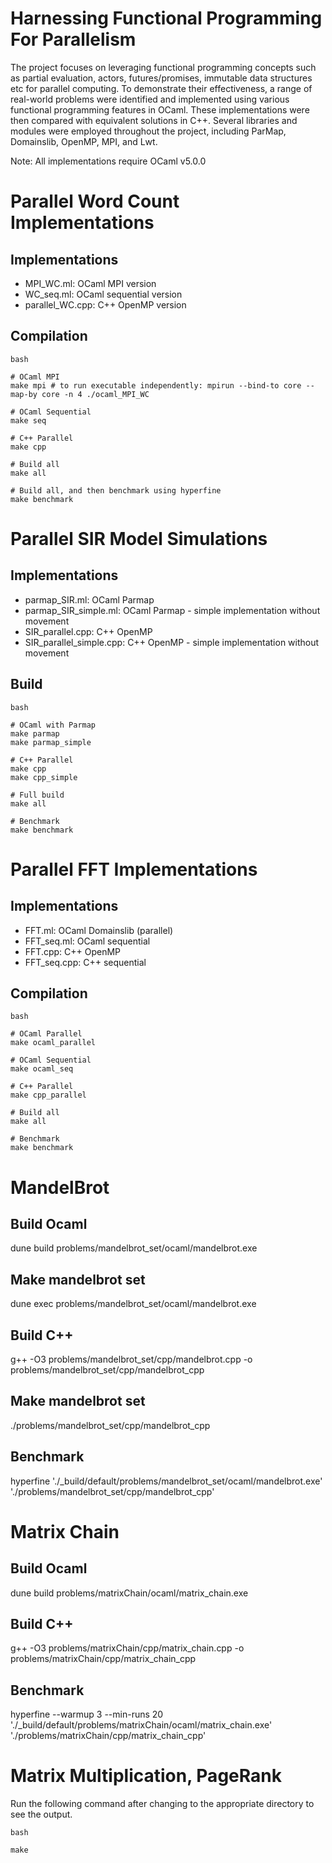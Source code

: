 # Harnessing Functional Programming For Parallelism

The project focuses on leveraging functional programming concepts such as partial evaluation, actors, futures/promises, immutable data structures etc for parallel computing. To demonstrate their effectiveness, a range of real-world problems were identified and implemented using various functional programming features in OCaml. These implementations were then compared with equivalent solutions in C++. Several libraries and modules were employed throughout the project, including ParMap, Domainslib, OpenMP, MPI, and Lwt.

Note: All implementations require OCaml v5.0.0


# Parallel Word Count Implementations
## Implementations
- MPI_WC.ml: OCaml MPI version
- WC_seq.ml: OCaml sequential version
- parallel_WC.cpp: C++ OpenMP version

## Compilation
```
bash

# OCaml MPI
make mpi # to run executable independently: mpirun --bind-to core --map-by core -n 4 ./ocaml_MPI_WC

# OCaml Sequential
make seq

# C++ Parallel
make cpp

# Build all
make all

# Build all, and then benchmark using hyperfine
make benchmark
```


# Parallel SIR Model Simulations

## Implementations
- parmap_SIR.ml: OCaml Parmap
- parmap_SIR_simple.ml: OCaml Parmap - simple implementation without movement
- SIR_parallel.cpp: C++ OpenMP
- SIR_parallel_simple.cpp: C++ OpenMP - simple implementation without movement

## Build
```
bash

# OCaml with Parmap
make parmap
make parmap_simple

# C++ Parallel
make cpp
make cpp_simple

# Full build
make all

# Benchmark
make benchmark
```


# Parallel FFT Implementations

## Implementations
- FFT.ml: OCaml Domainslib (parallel)
- FFT_seq.ml: OCaml sequential
- FFT.cpp: C++ OpenMP
- FFT_seq.cpp: C++ sequential

## Compilation
```
bash

# OCaml Parallel
make ocaml_parallel

# OCaml Sequential
make ocaml_seq

# C++ Parallel
make cpp_parallel

# Build all
make all

# Benchmark
make benchmark
```

# MandelBrot 
## Build Ocaml 
dune build problems/mandelbrot_set/ocaml/mandelbrot.exe
## Make mandelbrot set
dune exec problems/mandelbrot_set/ocaml/mandelbrot.exe
## Build C++ 
g++ -O3 problems/mandelbrot_set/cpp/mandelbrot.cpp -o problems/mandelbrot_set/cpp/mandelbrot_cpp
## Make mandelbrot set
./problems/mandelbrot_set/cpp/mandelbrot_cpp
## Benchmark
hyperfine './_build/default/problems/mandelbrot_set/ocaml/mandelbrot.exe' './problems/mandelbrot_set/cpp/mandelbrot_cpp'


# Matrix Chain
## Build Ocaml 
dune build problems/matrixChain/ocaml/matrix_chain.exe
## Build C++
g++ -O3 problems/matrixChain/cpp/matrix_chain.cpp -o problems/matrixChain/cpp/matrix_chain_cpp
## Benchmark
hyperfine --warmup 3 --min-runs 20 './_build/default/problems/matrixChain/ocaml/matrix_chain.exe' './problems/matrixChain/cpp/matrix_chain_cpp'


# Matrix Multiplication, PageRank
Run the following command after changing to the appropriate directory to see the output.

```
bash

make
```

